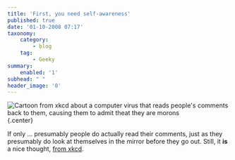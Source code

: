 ```yaml
---
title: 'First, you need self-awareness'
published: true
date: '01-10-2008 07:17'
taxonomy:
    category:
        - blog
    tag:
        - Geeky
summary:
    enabled: '1'
subhead: " "
header_image: '0'
---
```


![Cartoon from xkcd about a computer virus that reads people's comments back to them, causing them to admit theat they are morons](https://imgs.xkcd.com/comics/listen_to_yourself.png){.center}

If only ... presumably people do actually read their comments, just as they presumably do look at themselves in the mirror before they go out. Still, it **is** a nice thought, [from xkcd](https://xkcd.com/481/).
